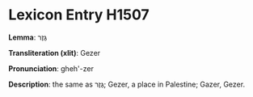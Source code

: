 # Lexicon Entry H1507

**Lemma**: גֶּזֶר

**Transliteration (xlit)**: Gezer

**Pronunciation**: gheh'-zer

**Description**:
the same as גֶּזֶר; Gezer, a place in Palestine; Gazer, Gezer.
